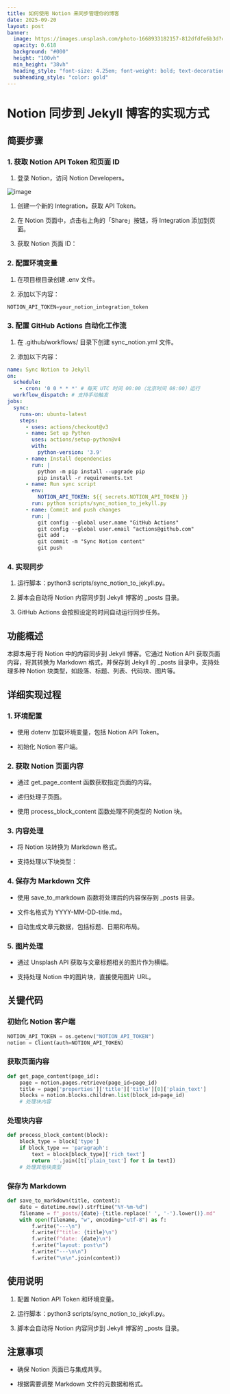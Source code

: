 ```yaml
---
title: 如何使用 Notion 来同步管理你的博客
date: 2025-09-20
layout: post
banner:
  image: https://images.unsplash.com/photo-1668933182157-812dfdfe6b3d?crop=entropy&cs=tinysrgb&fit=max&fm=jpg&ixid=M3w2OTIwMzJ8MHwxfHJhbmRvbXx8fHx8fHx8fDE3NTgzNTY2ODJ8&ixlib=rb-4.1.0&q=80&w=1080
  opacity: 0.618
  background: "#000"
  height: "100vh"
  min_height: "38vh"
  heading_style: "font-size: 4.25em; font-weight: bold; text-decoration: underline"
  subheading_style: "color: gold"
---
```


# Notion 同步到 Jekyll 博客的实现方式

## 简要步骤

### 1. 获取 Notion API Token 和页面 ID

1. 登录 Notion，访问 Notion Developers。

![image](https://prod-files-secure.s3.us-west-2.amazonaws.com/a7a0cc5a-89b9-4cda-8686-1fba0ca52f40/d19c1afe-dea5-4312-9333-786b0ba83054/image.png?X-Amz-Algorithm=AWS4-HMAC-SHA256&X-Amz-Content-Sha256=UNSIGNED-PAYLOAD&X-Amz-Credential=ASIAZI2LB466UPSDSWAS%2F20250920%2Fus-west-2%2Fs3%2Faws4_request&X-Amz-Date=20250920T082441Z&X-Amz-Expires=3600&X-Amz-Security-Token=IQoJb3JpZ2luX2VjEHAaCXVzLXdlc3QtMiJIMEYCIQD4l5Z9UgHHJeP4lawATi5Crn%2BgO%2ByjYThkKBBmEaq2ywIhALJpdlpV5Z2s2ZtO290lWXkwkNIMotLPZ3qnm8Agl2mMKogECOn%2F%2F%2F%2F%2F%2F%2F%2F%2F%2FwEQABoMNjM3NDIzMTgzODA1IgwRRsu7RrA43wXZr5Uq3AMPTWF%2B4IH%2FMcdwtziW8r1RXgq68WfypyAKMvkCVufeKJQ1PRq%2Bac7%2BMc9ro2lA4pNVpcSV9Ftc2mYkZcx1vse2vSn9WLmdleazyJPHpJ%2BMRxxoO7hEIPaat89iM%2BxJYQToIqd5NQ6LCj%2BbKZmQ0IKnGy%2BLNc5iF84PHXHnTDAEF%2BPfdiX%2FsGPnE9FIcu8vnW%2BuJVu%2FpPXEMLrMAN%2BxOhlZQEPJGNg9pNBqIFJUEACUV1XudUcdMi2u7b4j9760nGo3vkKyDu3pLV%2FQvDYVtOvnHJScMFwGk6amLZ%2BLxbUC%2BBU4dYojqDIAx3GgIUgZER2sJo3hxaS5UkEEPUdzuLsbxPMiUfzwLtIM06ZcVTXjZyal7pCIVjjnTgN1tvL%2BPkZXuWTw%2Fjetobhww4r%2BPKqkHRTJNKGs2EV2PDBlQZbEIjoMoVu5EAvLAzh%2FbUekWcuhbs6bun0PZcZ9ouofT47n%2BeBrl%2BqIziTu183c%2FUgga5hweZ8JSxyuuEZpjkYrrqatbI88zpn5VwvA5CW1t1iVd7FzgFQpdPnDv9n3xfKYZ6pHVFybFEG43XoU1Ai%2FQfrkJb9eNT7%2BSOvNEj6XjmC1OHy6fMPsy0U4w%2FjqRYbkzYnZz%2FZGZT1%2BGO9AwTCHuLnGBjqkATlitwUdbXMwJ58d1F82yaF02H5Ewc9y7jUBco1YKT7M9Ir%2Fs5yF1ufwsu8t1HfNuETKkmgBE8ofEbf6Dk4UaTDkxNH5cZHscH%2B2LhoWxeMJzmR63inJhhfuevV1crqCFejPXPjQ4lmF%2F1OuxagyxuMYI6rR%2FgKd%2FCzHWzCIWe8yAzc3PnczjVF1GjD5vtnqLjnw59uI1w8%2Fne9BC%2FRLLNKe0Dc0&X-Amz-Signature=67745592f2fa39eb529dda8b1f90df06c994d4428125a4881ea1d906272cf526&X-Amz-SignedHeaders=host&x-amz-checksum-mode=ENABLED&x-id=GetObject)

1. 创建一个新的 Integration，获取 API Token。

1. 在 Notion 页面中，点击右上角的「Share」按钮，将 Integration 添加到页面。

1. 获取 Notion 页面 ID：


### 2. 配置环境变量

1. 在项目根目录创建 .env 文件。

1. 添加以下内容：

```javascript
NOTION_API_TOKEN=your_notion_integration_token
```

### 3. 配置 GitHub Actions 自动化工作流

1. 在 .github/workflows/ 目录下创建 sync_notion.yml 文件。

1. 添加以下内容：

```yaml
name: Sync Notion to Jekyll
on:
  schedule:
    - cron: '0 0 * * *' # 每天 UTC 时间 00:00（北京时间 08:00）运行
  workflow_dispatch: # 支持手动触发
jobs:
  sync:
    runs-on: ubuntu-latest
    steps:
      - uses: actions/checkout@v3
      - name: Set up Python
        uses: actions/setup-python@v4
        with:
          python-version: '3.9'
      - name: Install dependencies
        run: |
          python -m pip install --upgrade pip
          pip install -r requirements.txt
      - name: Run sync script
        env:
          NOTION_API_TOKEN: ${{ secrets.NOTION_API_TOKEN }}
        run: python scripts/sync_notion_to_jekyll.py
      - name: Commit and push changes
        run: |
          git config --global user.name "GitHub Actions"
          git config --global user.email "actions@github.com"
          git add .
          git commit -m "Sync Notion content"
          git push
```

### 4. 实现同步

1. 运行脚本：python3 scripts/sync_notion_to_jekyll.py。

1. 脚本会自动将 Notion 内容同步到 Jekyll 博客的 _posts 目录。

1. GitHub Actions 会按照设定的时间自动运行同步任务。

## 功能概述

本脚本用于将 Notion 中的内容同步到 Jekyll 博客。它通过 Notion API 获取页面内容，将其转换为 Markdown 格式，并保存到 Jekyll 的 _posts 目录中。支持处理多种 Notion 块类型，如段落、标题、列表、代码块、图片等。

## 详细实现过程

### 1. 环境配置

- 使用 dotenv 加载环境变量，包括 Notion API Token。

- 初始化 Notion 客户端。

### 2. 获取 Notion 页面内容

- 通过 get_page_content 函数获取指定页面的内容。

- 递归处理子页面。

- 使用 process_block_content 函数处理不同类型的 Notion 块。

### 3. 内容处理

- 将 Notion 块转换为 Markdown 格式。

- 支持处理以下块类型：


### 4. 保存为 Markdown 文件

- 使用 save_to_markdown 函数将处理后的内容保存到 _posts 目录。

- 文件名格式为 YYYY-MM-DD-title.md。

- 自动生成文章元数据，包括标题、日期和布局。

### 5. 图片处理

- 通过 Unsplash API 获取与文章标题相关的图片作为横幅。

- 支持处理 Notion 中的图片块，直接使用图片 URL。

## 关键代码

### 初始化 Notion 客户端

```python
NOTION_API_TOKEN = os.getenv("NOTION_API_TOKEN")
notion = Client(auth=NOTION_API_TOKEN)
```

### 获取页面内容

```python
def get_page_content(page_id):
    page = notion.pages.retrieve(page_id=page_id)
    title = page['properties']['title']['title'][0]['plain_text']
    blocks = notion.blocks.children.list(block_id=page_id)
    # 处理块内容
```

### 处理块内容

```python
def process_block_content(block):
    block_type = block['type']
    if block_type == 'paragraph':
        text = block[block_type]['rich_text']
        return ''.join([t['plain_text'] for t in text])
    # 处理其他块类型
```

### 保存为 Markdown

```python
def save_to_markdown(title, content):
    date = datetime.now().strftime("%Y-%m-%d")
    filename = f"_posts/{date}-{title.replace(' ', '-').lower()}.md"
    with open(filename, "w", encoding="utf-8") as f:
        f.write("---\n")
        f.write(f"title: {title}\n")
        f.write(f"date: {date}\n")
        f.write("layout: post\n")
        f.write("---\n\n")
        f.write("\n\n".join(content))
```

## 使用说明

1. 配置 Notion API Token 和环境变量。

1. 运行脚本：python3 scripts/sync_notion_to_jekyll.py。

1. 脚本会自动将 Notion 内容同步到 Jekyll 博客的 _posts 目录。

## 注意事项

- 确保 Notion 页面已与集成共享。

- 根据需要调整 Markdown 文件的元数据和格式。